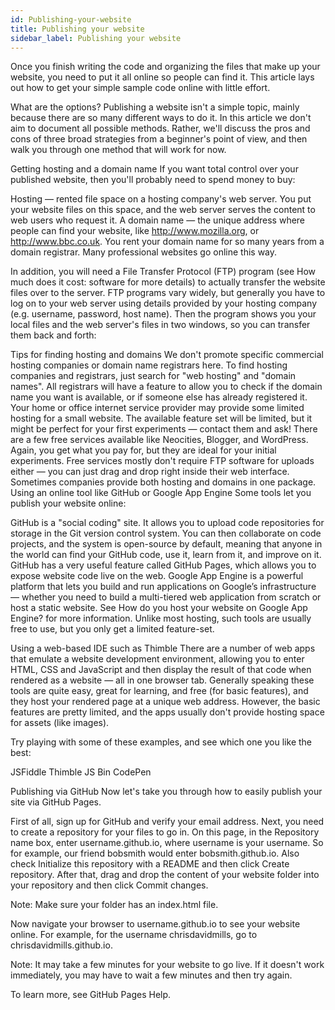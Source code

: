 ```yaml
---
id: Publishing-your-website
title: Publishing your website
sidebar_label: Publishing your website
---
```


Once you finish writing the code and organizing the files that make up your website, you need to put it all online so people can find it. This article lays out how to get your simple sample code online with little effort.

What are the options?
Publishing a website isn't a simple topic, mainly because there are so many different ways to do it. In this article we don't aim to document all possible methods. Rather, we'll discuss the pros and cons of three broad strategies from a beginner's point of view, and then walk you through one method that will work for now.

Getting hosting and a domain name
If you want total control over your published website, then you'll probably need to spend money to buy:

Hosting — rented file space on a hosting company's web server. You put your website files on this space, and the web server serves the content to web users who request it.
A domain name — the unique address where people can find your website, like http://www.mozilla.org, or http://www.bbc.co.uk. You rent your domain name for so many years from a domain registrar.
Many professional websites go online this way.

In addition, you will need a File Transfer Protocol (FTP) program (see How much does it cost: software for more details) to actually transfer the website files over to the server. FTP  programs vary widely, but generally you have to log on to your web server using details provided by your hosting company (e.g. username, password, host name). Then the program shows you your local files and the web server's files in two windows, so you can transfer them back and forth:



Tips for finding hosting and domains
We don't promote specific commercial hosting companies or domain name registrars here. To find hosting companies and registrars, just search for "web hosting" and "domain names". All registrars will have a feature to allow you to check if the domain name you want is available, or if someone else has already registered it.
Your home or office internet service provider may provide some limited hosting for a small website. The available feature set will be limited, but it might be perfect for your first experiments — contact them and ask!
There are a few free services available like Neocities, Blogger, and WordPress. Again, you get what you pay for, but they are ideal for your initial experiments. Free services mostly don't require FTP software for uploads either — you can just drag and drop right inside their web interface.
Sometimes companies provide both hosting and domains in one package.
Using an online tool like GitHub or Google App Engine
Some tools let you publish your website online:

GitHub is a "social coding" site. It allows you to upload code repositories for storage in the Git version control system. You can then collaborate on code projects, and the system is open-source by default, meaning that anyone in the world can find your GitHub code, use it, learn from it, and improve on it. GitHub has a very useful feature called GitHub Pages, which allows you to expose website code live on the web.
Google App Engine is a powerful platform that lets you build and run applications on Google’s infrastructure — whether you need to build a multi-tiered web application from scratch or host a static website. See How do you host your website on Google App Engine? for more information.
Unlike most hosting, such tools are usually free to use, but you only get a limited feature-set.

Using a web-based IDE such as Thimble
There are a number of web apps that emulate a website development environment, allowing you to enter HTML, CSS and JavaScript and then display the result of that code when rendered as a website — all in one browser tab. Generally speaking these tools are quite easy, great for learning, and free (for basic features), and they host your rendered page at a unique web address. However, the basic features are pretty limited, and the apps usually don't provide hosting space for assets (like images).

Try playing with some of these examples, and see which one you like the best:

JSFiddle
Thimble
JS Bin
CodePen


Publishing via GitHub
Now let's take you through how to easily publish your site via GitHub Pages.

First of all, sign up for GitHub and verify your email address.
Next, you need to create a repository for your files to go in.
On this page, in the Repository name box, enter username.github.io, where username is your username. So for example, our friend bobsmith would enter bobsmith.github.io.
Also check Initialize this repository with a README and then click Create repository.
After that, drag and drop the content of your website folder into your repository and then click Commit changes.
 
Note: Make sure your folder has an index.html file.

Now navigate your browser to username.github.io to see your website online. For example, for the username chrisdavidmills, go to chrisdavidmills.github.io.

Note: It may take a few minutes for your website to go live. If it doesn't work immediately, you may have to wait a few minutes and then try again.

To learn more, see GitHub Pages Help.